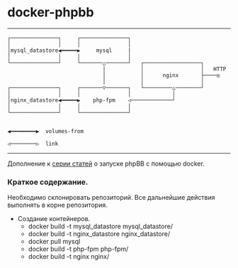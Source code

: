 # docker-phpbb
---
	┌───────────────┐     ┌───────────────┐                               
	│               │     │               │                               
	│mysql_datastore◀━━━━━▶     mysql     |                 
	│               │     │               │                              
	└───────────────┘     └───────△───────┘   ┌──────────────────┐        
	                              │           │                  │   HTTP 
	                              │           │      nginx       ├────◎   
	                              │           │                  │        
	┌───────────────┐     ┌───────▽───────┐   └─────────△────────┘        
	│               │     │               │             │                 
	│nginx_datastore◀━━━━━▶    php-fpm    ◁─────────────┘                 
	│               │     │               │                               
	└───────────────┘     └───────────────┘                               
	                                                                      
	                                                                      
	◀━━━━━━━━▶  volumes-from                                              
	                                                                      
	◁────────▷  link                                                      	
---

Дополнение к <a href="http://blog.derz.co/posts/2015/02/27/chast-11-docker-vvedenie/" target="_blank">серии статей</a> о запуске phpBB с помощью docker.

### Краткое содержание.

Необходимо склонировать репозиторий. Все дальнейшие действия выполнять в корне репозитория.

* Создание контейнеров.  
  * docker build -t mysql_datastore mysql_datastore/  
  * docker build -t nginx_datastore nginx_datastore/  
  * docker pull mysql  
  * docker build -t php-fpm php-fpm/  
  * docker build -t nginx nginx/  

